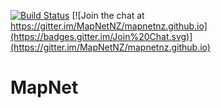 [![Build Status](https://travis-ci.org/MapNetNZ/mapnetnz.github.io.svg?branch=master)](https://travis-ci.org/MapNetNZ/mapnetnz.github.io) [![Join the chat at https://gitter.im/MapNetNZ/mapnetnz.github.io](https://badges.gitter.im/Join%20Chat.svg)](https://gitter.im/MapNetNZ/mapnetnz.github.io)

# MapNet
